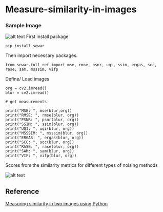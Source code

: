 # Measure-similarity-in-images

### Sample Image

![alt text](https://miro.medium.com/max/1400/1*GWmJfFwoPj2_M03Qyd8nxQ.png)
First install package

```
pip install sewar
```

Then import necessary packages.

```
from sewar.full_ref import mse, rmse, psnr, uqi, ssim, ergas, scc, rase, sam, msssim, vifp
```

Define/ Load images

```
org = cv2.imread()
blur = cv2.imread()

# get measurements

print("MSE: ", mse(blur,org))
print("RMSE: ", rmse(blur, org))
print("PSNR: ", psnr(blur, org))
print("SSIM: ", ssim(blur, org))
print("UQI: ", uqi(blur, org))
print("MSSSIM: ", msssim(blur, org))
print("ERGAS: ", ergas(blur, org))
print("SCC: ", scc(blur, org))
print("RASE: ", rase(blur, org))
print("SAM: ", sam(blur, org))
print("VIF: ", vifp(blur, org))
```
Scores from the similarity metrics for different types of noising methods

![alt text](https://miro.medium.com/max/700/1*NuN5Xm8tLzsbhT1fsmHkWg.png)

## Reference
[Measuring similarity in two images using Python](https://towardsdatascience.com/measuring-similarity-in-two-images-using-python-b72233eb53c6)
